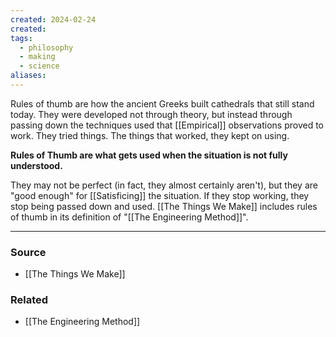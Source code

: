 ```yaml
---
created: 2024-02-24
created:
tags:
  - philosophy
  - making
  - science
aliases:
---
```

Rules of thumb are how the ancient Greeks built cathedrals that still stand today. They were developed not through theory, but instead through passing down the techniques used that [[Empirical]] observations proved to work. They tried things. The things that worked, they kept on using. 

**Rules of Thumb are what gets used when the situation is not fully understood.** 

They may not be perfect (in fact, they almost certainly aren't), but they are "good enough" for [[Satisficing]] the situation. If they stop working, they stop being passed down and used. [[The Things We Make]] includes rules of thumb in its definition of "[[The Engineering Method]]".

****
### Source
- [[The Things We Make]]
### Related
- [[The Engineering Method]]